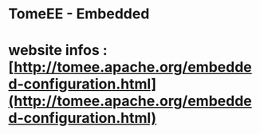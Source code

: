 # TomeEE - Embedded

# website infos : [http://tomee.apache.org/embedded-configuration.html](http://tomee.apache.org/embedded-configuration.html)
